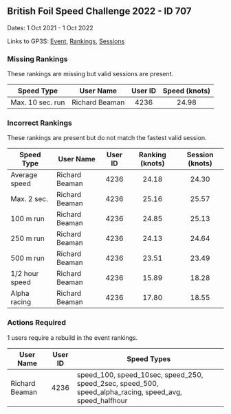 ## British Foil Speed Challenge 2022 - ID 707

Dates: 1 Oct 2021 - 1 Oct 2022

Links to GP3S: [Event](https://www.gps-speedsurfing.com/default.aspx?mnu=event&val=707), [Rankings](https://www.gps-speedsurfing.com/default.aspx?mnu=eventranking&val=707), [Sessions](https://www.gps-speedsurfing.com/default.aspx?mnu=eventsessions&val=707)

### Missing Rankings

These rankings are missing but valid sessions are present.

| Speed Type | User Name | User ID | Speed (knots) |
| ---------- | --------- | :-----: | :-----------: |
| Max. 10 sec. run | Richard Beaman | 4236 | 24.98 |

### Incorrect Rankings

These rankings are present but do not match the fastest valid session.

| Speed Type | User Name | User ID | Ranking (knots) | Session (knots) |
| ---------- | --------- | :-----: | :-------------: | :-------------: |
| Average speed | Richard Beaman | 4236 | 24.18 | 24.30 |
| Max. 2 sec. | Richard Beaman | 4236 | 25.16 | 25.57 |
| 100 m run | Richard Beaman | 4236 | 24.85 | 25.13 |
| 250 m run | Richard Beaman | 4236 | 24.13 | 24.64 |
| 500 m run | Richard Beaman | 4236 | 23.51 | 23.49 |
| 1/2 hour speed | Richard Beaman | 4236 | 15.89 | 18.28 |
| Alpha racing | Richard Beaman | 4236 | 17.80 | 18.55 |

### Actions Required

1 users require a rebuild in the event rankings.

| User Name | User ID | Speed Types |
| --------- | :-----: | ----------- |
| Richard Beaman | 4236 | speed_100, speed_10sec, speed_250, speed_2sec, speed_500, speed_alpha_racing, speed_avg, speed_halfhour |
